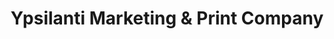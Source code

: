 ---
title: "Ypsilanti Marketing & Print Company"
url: /ypsilanti/ypsilanti-marketing-und-print-company/
shop: Kopieren
---